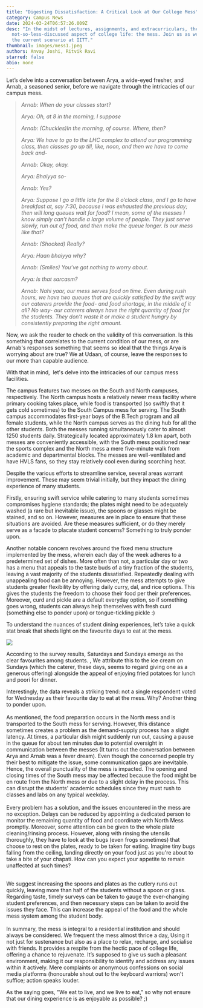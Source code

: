 ```yaml
---
title: "Digesting Dissatisfaction: A Critical Look at Our College Mess"
category: Campus News
date: 2024-03-24T06:57:26.009Z
desc: "In the midst of lectures, assignments, and extracurriculars, there's a
  not-so-less-discussed aspect of college life: the mess. Join us as we analyse
  the current scenario at IITT."
thumbnail: images/mess1.jpeg
authors: Anvay Joshi, Ritvik Ravi
starred: false
abio: none
---
```

<!--StartFragment-->

Let’s delve into a conversation between Arya, a wide-eyed fresher, and Arnab, a seasoned senior, before we navigate through the intricacies of our campus mess. 

> *Arnab: When do your classes start?*
>
> *Arya: Oh, at 8 in the morning, I suppose*
>
> *Arnab: (Chuckles)In the morning, of course. Where, then?*
>
> *Arya: We have to go to the LHC complex to attend our programming class, then classes go up till, like, noon, and then we have to come back and-*
>
> *Arnab: Okay, okay.* 
>
> *Arya: Bhaiyya so-*
>
> *Arnab: Yes?*
>
> *Arya: Suppose I go a little late for the 8 o’clock class, and I go to have breakfast at, say 7:30, because I was exhausted the previous day; then will long queues wait for food? I mean, some of the messes I know simply can’t handle a large volume of people. They just serve slowly, run out of food, and then make the queue longer. Is our mess like that?*
>
> *Arnab: (Shocked) Really?*
>
> *Arya: Haan bhaiyya why?*
>
> *Arnab: (Smiles) You’ve got nothing to worry about.*
>
> *Arya: Is that sarcasm?*
>
> *Arnab: Nahi yaar, our mess serves food on time. Even during rush hours, we have two queues that are quickly satisfied by the swift way our caterers provide the food- and food shortage, in the middle of it all? No way- our caterers always have the right quantity of food for the students. They don’t waste it or make a student hungry by consistently preparing the right amount.* 

Now, we ask the reader to check on the validity of this conversation. Is this something that correlates to the current condition of our mess, or are Arnab's responses something that seems so ideal that the things Arya is worrying about are true? We at Udaan, of course, leave the responses to our more than capable audience. 

With that in mind,  let's delve into the intricacies of our campus mess facilities.

The campus features two messes on the South and North campuses, respectively. The North campus hosts a relatively newer mess facility where primary cooking takes place, while food is transported (so swiftly that it gets cold sometimes) to the South Campus mess for serving. The South campus accommodates first-year boys of the B.Tech program and all female students, while the North campus serves as the dining hub for all the other students. Both the messes running simultaneously cater to almost 1250 students daily. Strategically located approximately 1.8 km apart, both messes are conveniently accessible, with the South mess positioned near the sports complex and the North mess a mere five-minute walk from academic and departmental blocks. The messes are well-ventilated and have HVLS fans, so they stay relatively cool even during scorching heat.

Despite the various efforts to streamline service, several areas warrant improvement. These may seem trivial initially, but they impact the dining experience of many students. 

Firstly, ensuring swift service while catering to many students sometimes compromises hygiene standards; the plates might need to be adequately washed (a rare but inevitable issue), the spoons or glasses might be stained, and so on. However, measures are in place to ensure that these situations are avoided. Are these measures sufficient, or do they merely serve as a facade to placate student concerns? Something to truly ponder upon.

Another notable concern revolves around the fixed menu structure implemented by the mess, wherein each day of the week adheres to a predetermined set of dishes. More often than not, a particular day or two has a menu that appeals to the taste buds of a tiny fraction of the students, leaving a vast majority of the students dissatisfied. Repeatedly dealing with unappealing food can be annoying. However, the mess attempts to give students greater flexibility by offering daily curry, dal, and rice options. This gives the students the freedom to choose their food per their preferences. Moreover, curd and pickle are a default everyday option, so if something goes wrong, students can always help themselves with fresh curd (something else to ponder upon) or tongue-tickling pickle :) 

To understand the nuances of student dining experiences, let’s take a quick stat break that sheds light on the favourite days to eat at the mess.

![](https://lh7-us.googleusercontent.com/h1e_QEAg0MIfqEVkAq9PYpvNftCTwMgKPnSDVGJo54vqNSvhNHvG6Yj7JJtHlm0KCBlCYSvSzGe_olYk7M5mCNOwIUZBGRirtcXCCj1VD5g8uKQ1AM34IQ34cp5_CxmbaPe3tKs1qEPhR0S6HTJ3RWo)

According to the survey results, Saturdays and Sundays emerge as the clear favourites among students. , We attribute this to the ice cream on Sundays (which the caterer, these days, seems to regard giving one as a generous offering) alongside the appeal of enjoying fried potatoes for lunch and poori for dinner. 

Interestingly, the data reveals a striking trend: not a single respondent voted for Wednesday as their favourite day to eat at the mess. Why? Another thing to ponder upon.\
\
As mentioned, the food preparation occurs in the North mess and is transported to the South mess for serving. However, this distance sometimes creates a problem as the demand-supply process has a slight latency. At times, a particular dish might suddenly run out, causing a pause in the queue for about ten minutes due to potential oversight in communication between the messes (It turns out the conversation between Arya and Arnab was a fever dream). Even though the concerned people try their best to mitigate the issue, some communication gaps are inevitable. Hence, the overall punctuality of the mess is impacted. The opening and closing times of the South mess may be affected because the food might be en route from the North mess or due to a slight delay in the process. This can disrupt the students' academic schedules since they must rush to classes and labs on any typical weekday.\
\
Every problem has a solution, and the issues encountered in the mess are no exception. Delays can be reduced by appointing a dedicated person to monitor the remaining quantity of food and coordinate with North Mess promptly. Moreover, some attention can be given to the whole plate cleaning/rinsing process. However, along with rinsing the utensils thoroughly, they have to look at the bugs (even frogs sometimes) that choose to rest on the plates, ready to be taken for eating. Imagine tiny bugs falling from the ceiling, landing directly on your food just as you're about to take a bite of your chapati. How can you expect your appetite to remain unaffected at such times?

\
We suggest increasing the spoons and plates as the cutlery runs out quickly, leaving more than half of the students without a spoon or glass. Regarding taste, timely surveys can be taken to gauge the ever-changing student preferences, and then necessary steps can be taken to avoid the issues they face. This can increase the appeal of the food and the whole mess system among the student body.\
\
In summary, the mess is integral to a residential institution and should always be considered. We frequent the mess almost thrice a day, Using it not just for sustenance but also as a place to relax, recharge, and socialise with friends. It provides a respite from the hectic pace of college life, offering a chance to rejuvenate. It’s supposed to give us such a pleasant environment, making it our responsibility to identify and address any issues within it actively. Mere complaints or anonymous confessions on social media platforms (honourable shout out to the keyboard warriors) won't suffice; action speaks louder. 

As the saying goes, "We eat to live, and we live to eat," so why not ensure that our dining experience is as enjoyable as possible? ;)

<!--EndFragment-->